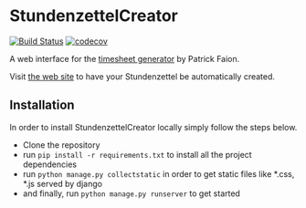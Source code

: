 # StundenzettelCreator

[![Build Status](https://travis-ci.org/DerGut/StundenzettelCreator.svg?branch=master)](https://travis-ci.org/DerGut/StundenzettelCreator) [![codecov](https://codecov.io/gh/DerGut/StundenzettelCreator/branch/master/graph/badge.svg)](https://codecov.io/gh/DerGut/StundenzettelCreator)

A web interface for the [timesheet generator](https://github.com/pfaion/timesheet_generator) by Patrick Faion.

Visit [the web site](http://www.stundenzettel-creator.xyz) to have your Stundenzettel be automatically created.

## Installation
In order to install StundenzettelCreator locally simply follow the steps below.
- Clone the repository
- run `pip install -r requirements.txt` to install all the project dependencies
- run `python manage.py collectstatic` in order to get static files like *.css, *.js served by django
- and finally, run `python manage.py runserver` to get started
